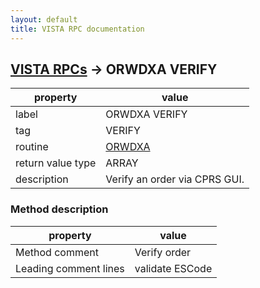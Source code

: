 ```yaml
---
layout: default
title: VISTA RPC documentation
---
```




## [VISTA RPCs](TableOfContent.md) &#8594; ORWDXA VERIFY 

 property | value 
--- | --- 
 label | ORWDXA VERIFY
 tag | VERIFY
 routine | [ORWDXA](http://code.osehra.org/dox/Routine_ORWDXA_source.html)
 return value type | ARRAY
 description | Verify an order via CPRS GUI.


### Method description

 property | value 
--- | --- 
 Method comment | Verify order
 Leading comment lines | validate ESCode